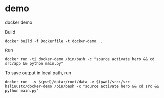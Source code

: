 # demo
docker demo

Build

```
docker build -f Dockerfile -t docker-demo  .
```

Run
```
docker run -ti docker-demo /bin/bash -c "source activate hero && cd src/app && python main.py"
```


To save output in local path, run
```
docker run  -v $(pwd)/data:/root/data -v $(pwd)/src:/src hsliuustc/docker-demo /bin/bash -c "source activate hero && cd src && python main.py"
```